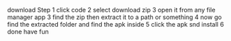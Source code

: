 download Step
1 click code
2 select download zip
3 open it from any file manager app
3 find the zip then extract it to a path or something
4 now go find the extracted folder and find the apk inside
5 click the apk snd install
6 done have fun
